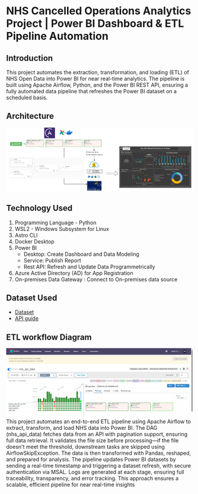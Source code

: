 # NHS Cancelled Operations Analytics Project | Power BI Dashboard & ETL Pipeline Automation

## Introduction
This project automates the extraction, transformation, and loading (ETL) of NHS Open Data into Power BI for near real-time analytics. The pipeline is built using Apache Airflow, Python, and the Power BI REST API, ensuring a fully automated data pipeline that refreshes the Power BI dataset on a scheduled basis.

## Architecture
![Project Architecture](1_architecture.JPG)

## Technology Used
1. Programming Language - Python
2. WSL2 - Windows Subsystem for Linux
3. Astro CLI
4. Docker Desktop
5. Power BI
    - Desktop: Create Dashboard and Data Modeling
    - Service: Publish Report 
    - Rest API: Refresh and Update Data Programmetrically
6. Azure Active Directory (AD) for App Registration
7. On-premises Data Gateway : Connect to On-premises data source
## Dataset Used
  - [Dataset](https://www.opendata.nhs.scot/dataset/cancelled-planned-operations/resource/df65826d-0017-455b-b312-828e47df325b)
  - [API guide](https://docs.ckan.org/en/latest/api/index.html)

## ETL workflow Diagram
![Directed Asyclic Graph](16_ETL_DAG_Graph.JPG)
This project automates an end-to-end ETL pipeline using Apache Airflow to extract, transform, and load NHS data into Power BI. The DAG (nhs_api_data) fetches data from an API with pagination support, ensuring full data retrieval. It validates the file size before processing—if the file doesn't meet the threshold, downstream tasks are skipped using AirflowSkipException. The data is then transformed with Pandas, reshaped, and prepared for analysis. The pipeline updates Power BI datasets by sending a real-time timestamp and triggering a dataset refresh, with secure authentication via MSAL. Logs are generated at each stage, ensuring full traceability, transparency, and error tracking. This approach ensures a scalable, efficient pipeline for near real-time insights
